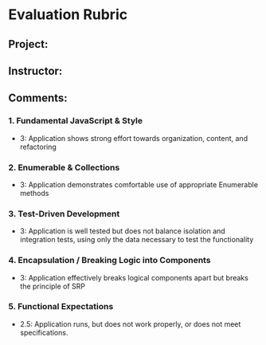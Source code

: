 # Evaluation Rubric
## Project:
## Instructor:
## Comments:

### 1. Fundamental JavaScript & Style

* 3:  Application shows strong effort towards organization, content, and refactoring

### 2. Enumerable & Collections

* 3: Application demonstrates comfortable use of appropriate Enumerable methods

### 3. Test-Driven Development

* 3: Application is well tested but does not balance isolation and integration tests, using only the data necessary to test the functionality

### 4. Encapsulation / Breaking Logic into Components

* 3: Application effectively breaks logical components apart but breaks the principle of SRP

### 5. Functional Expectations

* 2.5: Application runs, but does not work properly, or does not meet specifications.
